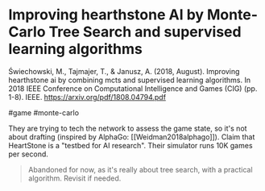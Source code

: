 # Improving hearthstone AI by Monte-Carlo Tree Search and supervised learning algorithms

Świechowski, M., Tajmajer, T., & Janusz, A. (2018, August). Improving hearthstone ai by combining mcts and supervised learning algorithms. In 2018 IEEE Conference on Computational Intelligence and Games (CIG) (pp. 1-8). IEEE.
https://arxiv.org/pdf/1808.04794.pdf

#game #monte-carlo

They are trying to tech the network to assess the game state, so it's not about drafting (inspired by AlphaGo: [[Weidman2018alphago]]). Claim that HeartStone is a "testbed for AI research". Their simulator runs 10K games per second.

> Abandoned for now, as it's really about tree search, with a practical algorithm. Revisit if needed.
